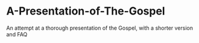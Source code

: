 # A-Presentation-of-The-Gospel
An attempt at a thorough presentation of the Gospel, with a shorter version and FAQ
